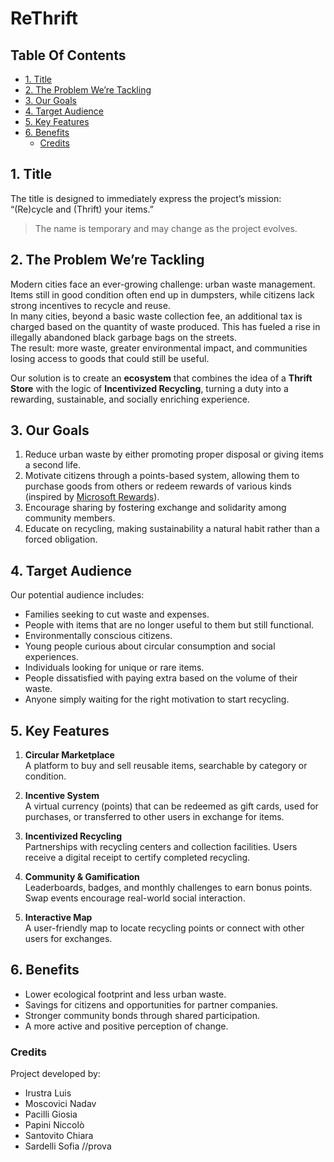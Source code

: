 <h1>ReThrift</h1>

<h2>Table Of Contents</h2>

- [1. Title](#1-title)
- [2. The Problem We’re Tackling](#2-the-problem-we-re-tackling)
- [3. Our Goals](#3-our-goals)
- [4. Target Audience](#4-target-audiance)
- [5. Key Features](#5-key-features)
- [6. Benefits](#6-benefits)
  - [Credits](#credits)

## 1. Title

The title is designed to immediately express the project’s mission: “(Re)cycle and (Thrift) your items.”  
> The name is temporary and may change as the project evolves.

## 2. The Problem We’re Tackling

Modern cities face an ever-growing challenge: urban waste management. Items still in good condition often end up in dumpsters, while citizens lack strong incentives to recycle and reuse.  
In many cities, beyond a basic waste collection fee, an additional tax is charged based on the quantity of waste produced. This has fueled a rise in illegally abandoned black garbage bags on the streets.  
The result: more waste, greater environmental impact, and communities losing access to goods that could still be useful.  

Our solution is to create an **ecosystem** that combines the idea of a **Thrift Store** with the logic of **Incentivized Recycling**, turning a duty into a rewarding, sustainable, and socially enriching experience.

## 3. Our Goals

1. Reduce urban waste by either promoting proper disposal or giving items a second life.  
2. Motivate citizens through a points-based system, allowing them to purchase goods from others or redeem rewards of various kinds (inspired by [Microsoft Rewards](https://rewards.bing.com)).  
3. Encourage sharing by fostering exchange and solidarity among community members.  
4. Educate on recycling, making sustainability a natural habit rather than a forced obligation.  

## 4. Target Audience

Our potential audience includes:  
- Families seeking to cut waste and expenses.  
- People with items that are no longer useful to them but still functional.  
- Environmentally conscious citizens.  
- Young people curious about circular consumption and social experiences.  
- Individuals looking for unique or rare items.  
- People dissatisfied with paying extra based on the volume of their waste.  
- Anyone simply waiting for the right motivation to start recycling.  

## 5. Key Features

1. **Circular Marketplace**  
   A platform to buy and sell reusable items, searchable by category or condition.  

2. **Incentive System**  
   A virtual currency (points) that can be redeemed as gift cards, used for purchases, or transferred to other users in exchange for items.  

3. **Incentivized Recycling**  
   Partnerships with recycling centers and collection facilities. Users receive a digital receipt to certify completed recycling.  

4. **Community & Gamification**  
   Leaderboards, badges, and monthly challenges to earn bonus points. Swap events encourage real-world social interaction.  

5. **Interactive Map**  
   A user-friendly map to locate recycling points or connect with other users for exchanges.  

## 6. Benefits

- Lower ecological footprint and less urban waste.  
- Savings for citizens and opportunities for partner companies.  
- Stronger community bonds through shared participation.  
- A more active and positive perception of change.  

### Credits

Project developed by:  
* Irustra Luis  
* Moscovici Nadav  
* Pacilli Giosia  
* Papini Niccolò  
* Santovito Chiara  
* Sardelli Sofia
//prova  
